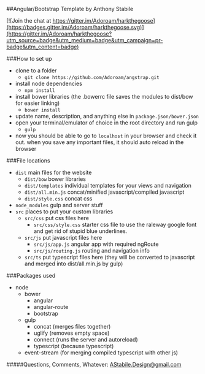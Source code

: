 ##Angular/Bootstrap Template by Anthony Stabile

[![Join the chat at https://gitter.im/Adoroam/harkthegoose](https://badges.gitter.im/Adoroam/harkthegoose.svg)](https://gitter.im/Adoroam/harkthegoose?utm_source=badge&utm_medium=badge&utm_campaign=pr-badge&utm_content=badge)

###How to set up
- clone to a folder 
  - ``` git clone https://github.com/Adoroam/angstrap.git ```
- install node dependencies
  - ``` npm install ```
- install bower libraries (the .bowerrc file saves the modules to dist/bow for easier linking)
  - ``` bower install ```
- update name, description, and anything else in ``` package.json/bower.json ```
- open your terminal/emulator of choice in the root directory and run gulp
  - ``` gulp ```
- now you should be able to go to ``` localhost ``` in your browser and check it out. when you save any important files, it should auto reload in the browser

###File locations
- ``` dist ``` main files for the website
  - ``` dist/bow ``` bower libraries
  - ``` dist/templates ``` individual templates for your views and navigation
  - ``` dist/all.min.js ``` concat/minified javascript/compiled javascript
  - ``` dist/style.css ``` concat css
- ``` node_modules ``` gulp and server stuff
- ``` src ``` places to put your custom libraries
  - ``` src/css ``` put css files here
    - ``` src/css/style.css ``` starter css file to use the raleway google font and get rid of stupid blue underlines.
  - ``` src/js ``` put javascript files here
    - ``` src/js/app.js ``` angular app with required ngRoute
    - ``` src/js/routing.js ``` routing and navigation info
  - ``` src/ts ``` put typescript files here (they will be converted to javascript and merged into dist/all.min.js by gulp)

###Packages used
- node
  - bower
    - angular
    - angular-route
    - bootstrap
  - gulp
    - concat (merges files together)
    - uglify (removes empty space)
    - connect (runs the server and autoreload)
    - typescript (because typescript)
  - event-stream (for merging compiled typescript with other js)

#####Questions, Comments, Whatever:
AStabile.Design@gmail.com